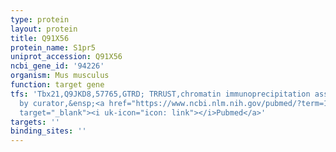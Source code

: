 ```yaml
---
type: protein
layout: protein
title: Q91X56
protein_name: S1pr5
uniprot_accession: Q91X56
ncbi_gene_id: '94226'
organism: Mus musculus
function: target gene
tfs: 'Tbx21,Q9JKD8,57765,GTRD; TRRUST,chromatin immunoprecipitation assay; inferred
  by curator,&ensp;<a href="https://www.ncbi.nlm.nih.gov/pubmed/?term=19808259%5Buid%5D"
  target="_blank"><i uk-icon="icon: link"></i>Pubmed</a>'
targets: ''
binding_sites: ''
---
```

